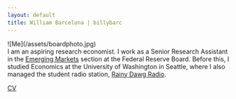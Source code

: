 ```yaml
---
layout: default
title: William Barcelona | billybarc
---
```

<div class="container" id="index" markdown="1">
  <div id="leftcol" markdown="1">
![Me](/assets/boardphoto.jpg)
  </div>
  <div class="rightcol" markdown="1">
I am an aspiring research economist. I work as a Senior Research Assistant in the <a href="{{site.data.external_pages.eme}}">Emerging Markets</a> section at the Federal Reserve Board. Before this, I studied Economics at the University of Washington in Seattle, where I also managed the student radio station, <a href="{{site.data.external_pages.rdr}}">Rainy Dawg Radio</a>.

[CV](/assets/CV.pdf)

  </div>
</div>
